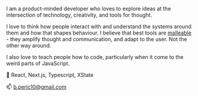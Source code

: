I am a product-minded developer who loves to explore ideas at the intersection of technology, creativity, and tools for thought.

I love to think how people interact with and understand the systems around them and how that shapes behaviour. I believe that best tools are [malleable](https://www.inkandswitch.com/embark/) - they amplify thought and communication, and adapt to the user. Not the other way around.

I also love to teach people how to code, particularly when it come to the weird parts of JavaScript.

🔭 React, Next.js, Typescript, XState 

📫 b.peric10@gmail.com

<!--
**barbaraperic/barbaraperic** is a ✨ _special_ ✨ repository because its `README.md` (this file) appears on your GitHub profile.

Here are some ideas to get you started:

- 🔭 I’m currently working on ...
- 🌱 I’m currently learning ...
- 👯 I’m looking to collaborate on ...
- 🤔 I’m looking for help with ...
- 💬 Ask me about ...
- 📫 How to reach me: ...
- 😄 Pronouns: ...
- : ...
-->

